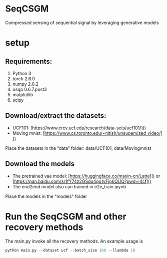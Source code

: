 # SeqCSGM
Compressed sensing of sequential signal by leveraging generative models
# setup  
## Requirements:
1. Python 3
2. torch 2.6.0
3. numpy 2.0.2
4. osqp  0.6.7.post3
5. matplotlib
6. scipy
## Download/extract the datasets:
* UCF101: [https://www.crcv.ucf.edu/research/data-sets/ucf101/]()
* Moving mnist: [https://www.cs.toronto.edu/~nitish/unsupervised_video/]()
  
Place the datasets in the “data” folder: data/UCF101, data/Movingmnist
## Download the models
* The pretrained vae model: [https://huggingface.co/maxin-cn/Latte]() or [https://pan.baidu.com/s/1fY74z2GSdu4qo1vFjp6QUQ?pwd=i4cf]()
* The end2end model also can trained in e2e_train.ipynb

Place the models in the "models" folder
# Run the SeqCSGM and other recovery methods
The main.py invoke all the recovery methods. An example usage is
```python
python main.py --dataset ucf --batch_size 100 --llambda 10
